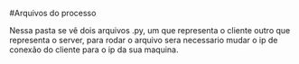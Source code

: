#Arquivos do processo

Nessa pasta se vê dois arquivos .py, um que representa o cliente outro que representa o server, para rodar o arquivo sera necessario mudar o ip de conexão do cliente para o ip da sua maquina.
